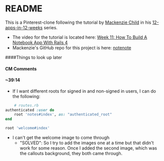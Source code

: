 # README

This is a Pinterest-clone following the tutorial by [Mackenzie Child](https://mackenziechild.me/) in his
[12-apps-in-12-weeks](https://mackenziechild.me/12-in-12/) series.  
* The video for the tutorial is located here: [Week 11: How To Build A Notebook App With Rails 4](https://mackenziechild.me/12-in-12/11/)
* Mackenzie's GitHub repo for this project is here: [notenote](https://github.com/mackenziechild/notenote)


####Things to look up later


#### CM Comments


#### ~39:14
* If I want different roots for signed in and non-signed in users, I can do the following:
```ruby
	# routes.rb
authenticated :user do
	root 'notes#index', as: "authenticated_root"  	
end

root 'welcome#index'
```

* I can't get the welcome image to come through
  * "SOLVED": So I try to add the images one at a time but that didn't work for some reason.  Once I added the second image,
	which was the callouts background, they both came through.
